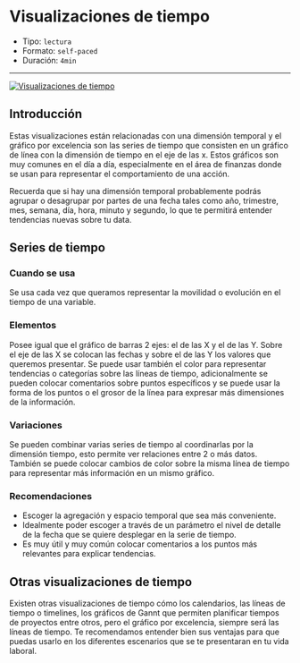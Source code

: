 # Visualizaciones de tiempo

* Tipo: `lectura`
* Formato: `self-paced`
* Duración: `4min`

***

[![Visualizaciones de tiempo](https://embed-ssl.wistia.com/deliveries/e23227163ded1d7abcfb3605f2c94cad23cba949.jpg?image_play_button_size=2x&amp;image_crop_resized=960x540&amp;image_play_button=1&amp;image_play_button_color=f7b617e0)](https://laboratoria.wistia.com/medias/zlm3iovgvx?wvideo=zlm3iovgvx)

## Introducción

Estas visualizaciones están relacionadas con una dimensión temporal y el gráfico
por excelencia son las series de tiempo que consisten en un gráfico de línea con
la dimensión de tiempo en el eje de las x. Estos gráficos son muy comunes en el
día a día, especialmente en el área de finanzas donde se usan para representar
el comportamiento de una acción.

Recuerda que si hay una dimensión temporal probablemente podrás agrupar o
desagrupar por partes de una fecha tales como año, trimestre, mes, semana, día,
hora, minuto y segundo, lo que te permitirá entender tendencias nuevas sobre tu
data.

## Series de tiempo

### Cuando se usa

Se usa cada vez que queramos representar la movilidad o evolución en el tiempo
de una variable.

### Elementos

Posee igual que el gráfico de barras 2 ejes: el de las X y el de las Y. Sobre el
eje de las X se colocan las fechas y sobre el de las Y los valores que queremos
presentar.
Se puede usar también el color para representar tendencias o categorías sobre
las líneas de tiempo, adicionalmente se pueden colocar comentarios sobre puntos
específicos y se puede usar la forma de los puntos o el grosor de la línea para
expresar más dimensiones de la información.

### Variaciones

Se pueden combinar varias series de tiempo al coordinarlas por la dimensión
tiempo, esto permite ver relaciones entre 2 o más datos. También se puede
colocar cambios de color sobre  la misma línea de tiempo para representar más
información en un mismo gráfico.

### Recomendaciones

* Escoger la agregación y espacio temporal que sea más conveniente.
* Idealmente poder escoger a través de un parámetro el nivel de detalle de la
  fecha que se quiere desplegar en la serie de tiempo.
* Es muy útil y muy común colocar comentarios a los puntos más relevantes para
  explicar tendencias.

## Otras visualizaciones de tiempo

Existen otras visualizaciones de tiempo cómo los calendarios, las líneas de
tiempo o timelines, los gráficos de Gannt que permiten planificar tiempos de
proyectos entre otros, pero el gráfico por excelencia, siempre será las líneas
de tiempo. Te recomendamos entender bien sus ventajas para que puedas usarlo en
los diferentes escenarios que se te presentaran en tu vida laboral.
